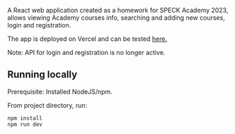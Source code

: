 A React web application created as a homework for SPECK Academy 2023, allows viewing Academy courses info, searching and adding new courses, login and registration.

The app is deployed on Vercel and can be tested [here.](https://hands-on-react-bgh258c2v-nmidzic20.vercel.app/)

Note: API for login and registration is no longer active.

## Running locally

Prerequisite: Installed NodeJS/npm.

From project directory, run:

```
npm install
npm run dev
```

